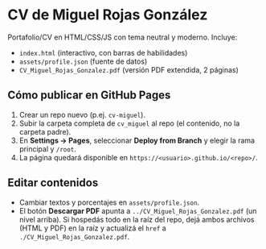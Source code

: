 # CV de Miguel Rojas González

Portafolio/CV en HTML/CSS/JS con tema neutral y moderno. Incluye:
- `index.html` (interactivo, con barras de habilidades)
- `assets/profile.json` (fuente de datos)
- `CV_Miguel_Rojas_Gonzalez.pdf` (versión PDF extendida, 2 páginas)

## Cómo publicar en GitHub Pages
1. Crear un repo nuevo (p.ej. `cv-miguel`).
2. Subir la carpeta completa de `cv_miguel` al repo (el contenido, no la carpeta padre).
3. En **Settings → Pages**, seleccionar **Deploy from Branch** y elegir la rama principal y `/root`.
4. La página quedará disponible en `https://<usuario>.github.io/<repo>/`.

## Editar contenidos
- Cambiar textos y porcentajes en `assets/profile.json`.
- El botón **Descargar PDF** apunta a `../CV_Miguel_Rojas_Gonzalez.pdf` (un nivel arriba). Si hospedás todo en la raíz del repo, dejá ambos archivos (HTML y PDF) en la raíz y actualizá el `href` a `./CV_Miguel_Rojas_Gonzalez.pdf`.
